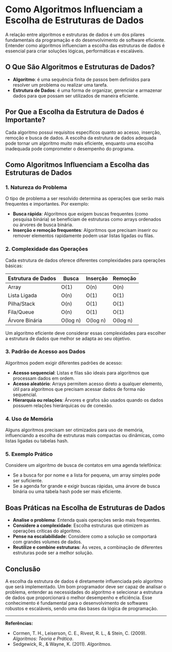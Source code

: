 
# Como Algoritmos Influenciam a Escolha de Estruturas de Dados

A relação entre algoritmos e estruturas de dados é um dos pilares fundamentais da programação e do desenvolvimento de software eficiente. Entender como algoritmos influenciam a escolha das estruturas de dados é essencial para criar soluções lógicas, performáticas e escaláveis.

## O Que São Algoritmos e Estruturas de Dados?

- **Algoritmo**: é uma sequência finita de passos bem definidos para resolver um problema ou realizar uma tarefa.
- **Estrutura de Dados**: é uma forma de organizar, gerenciar e armazenar dados para que possam ser utilizados de maneira eficiente.

## Por Que a Escolha da Estrutura de Dados é Importante?

Cada algoritmo possui requisitos específicos quanto ao acesso, inserção, remoção e busca de dados. A escolha da estrutura de dados adequada pode tornar um algoritmo muito mais eficiente, enquanto uma escolha inadequada pode comprometer o desempenho do programa.

## Como Algoritmos Influenciam a Escolha das Estruturas de Dados

### 1. **Natureza do Problema**

O tipo de problema a ser resolvido determina as operações que serão mais frequentes e importantes. Por exemplo:

- **Busca rápida**: Algoritmos que exigem buscas frequentes (como pesquisa binária) se beneficiam de estruturas como arrays ordenados ou árvores de busca binária.
- **Inserção e remoção frequentes**: Algoritmos que precisam inserir ou remover elementos rapidamente podem usar listas ligadas ou filas.

### 2. **Complexidade das Operações**

Cada estrutura de dados oferece diferentes complexidades para operações básicas:

| Estrutura de Dados | Busca | Inserção | Remoção |
|--------------------|-------|----------|---------|
| Array              | O(1)  | O(n)     | O(n)    |
| Lista Ligada       | O(n)  | O(1)     | O(1)    |
| Pilha/Stack        | O(n)  | O(1)     | O(1)    |
| Fila/Queue         | O(n)  | O(1)     | O(1)    |
| Árvore Binária     | O(log n) | O(log n) | O(log n) |

Um algoritmo eficiente deve considerar essas complexidades para escolher a estrutura de dados que melhor se adapta ao seu objetivo.

### 3. **Padrão de Acesso aos Dados**

Algoritmos podem exigir diferentes padrões de acesso:

- **Acesso sequencial**: Listas e filas são ideais para algoritmos que processam dados em ordem.
- **Acesso aleatório**: Arrays permitem acesso direto a qualquer elemento, útil para algoritmos que precisam acessar dados de forma não sequencial.
- **Hierarquia ou relações**: Árvores e grafos são usados quando os dados possuem relações hierárquicas ou de conexão.

### 4. **Uso de Memória**

Alguns algoritmos precisam ser otimizados para uso de memória, influenciando a escolha de estruturas mais compactas ou dinâmicas, como listas ligadas ou tabelas hash.

### 5. **Exemplo Prático**

Considere um algoritmo de busca de contatos em uma agenda telefônica:

- Se a busca for por nome e a lista for pequena, um array simples pode ser suficiente.
- Se a agenda for grande e exigir buscas rápidas, uma árvore de busca binária ou uma tabela hash pode ser mais eficiente.

## Boas Práticas na Escolha de Estruturas de Dados

- **Analise o problema**: Entenda quais operações serão mais frequentes.
- **Considere a complexidade**: Escolha estruturas que otimizem as operações críticas do algoritmo.
- **Pense na escalabilidade**: Considere como a solução se comportará com grandes volumes de dados.
- **Reutilize e combine estruturas**: Às vezes, a combinação de diferentes estruturas pode ser a melhor solução.

## Conclusão

A escolha da estrutura de dados é diretamente influenciada pelo algoritmo que será implementado. Um bom programador deve ser capaz de analisar o problema, entender as necessidades do algoritmo e selecionar a estrutura de dados que proporcionará o melhor desempenho e eficiência. Esse conhecimento é fundamental para o desenvolvimento de softwares robustos e escaláveis, sendo uma das bases da lógica de programação.

---
**Referências:**
- Cormen, T. H., Leiserson, C. E., Rivest, R. L., & Stein, C. (2009). *Algoritmos: Teoria e Prática*.
- Sedgewick, R., & Wayne, K. (2011). *Algoritmos*.
```
